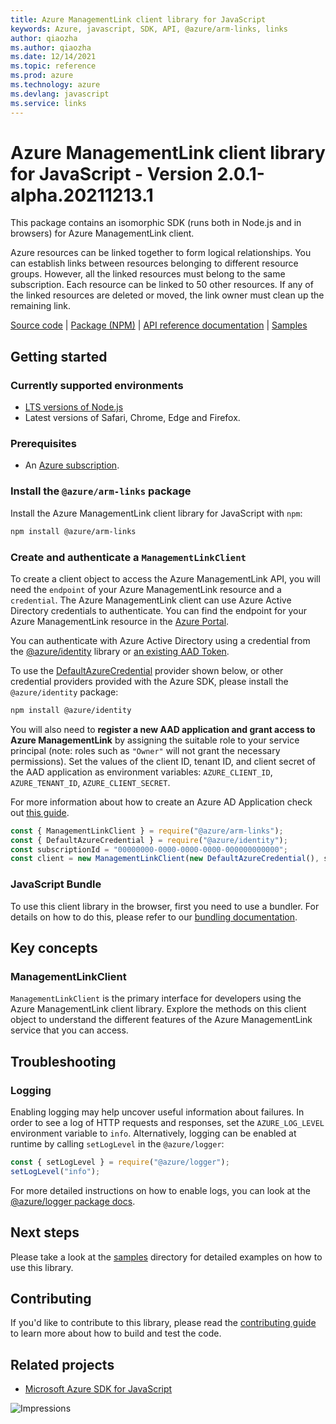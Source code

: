 ```yaml
---
title: Azure ManagementLink client library for JavaScript
keywords: Azure, javascript, SDK, API, @azure/arm-links, links
author: qiaozha
ms.author: qiaozha
ms.date: 12/14/2021
ms.topic: reference
ms.prod: azure
ms.technology: azure
ms.devlang: javascript
ms.service: links
---
```

# Azure ManagementLink client library for JavaScript - Version 2.0.1-alpha.20211213.1 


This package contains an isomorphic SDK (runs both in Node.js and in browsers) for Azure ManagementLink client.

Azure resources can be linked together to form logical relationships. You can establish links between resources belonging to different resource groups. However, all the linked resources must belong to the same subscription. Each resource can be linked to 50 other resources. If any of the linked resources are deleted or moved, the link owner must clean up the remaining link.

[Source code](https://github.com/Azure/azure-sdk-for-js/tree/main/sdk/links/arm-links) |
[Package (NPM)](https://www.npmjs.com/package/@azure/arm-links) |
[API reference documentation](https://docs.microsoft.com/javascript/api/@azure/arm-links) |
[Samples](https://github.com/Azure-Samples/azure-samples-js-management)

## Getting started

### Currently supported environments

- [LTS versions of Node.js](https://nodejs.org/about/releases/)
- Latest versions of Safari, Chrome, Edge and Firefox.

### Prerequisites

- An [Azure subscription][azure_sub].

### Install the `@azure/arm-links` package

Install the Azure ManagementLink client library for JavaScript with `npm`:

```bash
npm install @azure/arm-links
```

### Create and authenticate a `ManagementLinkClient`

To create a client object to access the Azure ManagementLink API, you will need the `endpoint` of your Azure ManagementLink resource and a `credential`. The Azure ManagementLink client can use Azure Active Directory credentials to authenticate.
You can find the endpoint for your Azure ManagementLink resource in the [Azure Portal][azure_portal].

You can authenticate with Azure Active Directory using a credential from the [@azure/identity][azure_identity] library or [an existing AAD Token](https://github.com/Azure/azure-sdk-for-js/blob/master/sdk/identity/identity/samples/AzureIdentityExamples.md#authenticating-with-a-pre-fetched-access-token).

To use the [DefaultAzureCredential][defaultazurecredential] provider shown below, or other credential providers provided with the Azure SDK, please install the `@azure/identity` package:

```bash
npm install @azure/identity
```

You will also need to **register a new AAD application and grant access to Azure ManagementLink** by assigning the suitable role to your service principal (note: roles such as `"Owner"` will not grant the necessary permissions).
Set the values of the client ID, tenant ID, and client secret of the AAD application as environment variables: `AZURE_CLIENT_ID`, `AZURE_TENANT_ID`, `AZURE_CLIENT_SECRET`.

For more information about how to create an Azure AD Application check out [this guide](https://docs.microsoft.com/azure/active-directory/develop/howto-create-service-principal-portal).

```javascript
const { ManagementLinkClient } = require("@azure/arm-links");
const { DefaultAzureCredential } = require("@azure/identity");
const subscriptionId = "00000000-0000-0000-0000-000000000000";
const client = new ManagementLinkClient(new DefaultAzureCredential(), subscriptionId);
```


### JavaScript Bundle
To use this client library in the browser, first you need to use a bundler. For details on how to do this, please refer to our [bundling documentation](https://aka.ms/AzureSDKBundling).

## Key concepts

### ManagementLinkClient

`ManagementLinkClient` is the primary interface for developers using the Azure ManagementLink client library. Explore the methods on this client object to understand the different features of the Azure ManagementLink service that you can access.

## Troubleshooting

### Logging

Enabling logging may help uncover useful information about failures. In order to see a log of HTTP requests and responses, set the `AZURE_LOG_LEVEL` environment variable to `info`. Alternatively, logging can be enabled at runtime by calling `setLogLevel` in the `@azure/logger`:

```javascript
const { setLogLevel } = require("@azure/logger");
setLogLevel("info");
```

For more detailed instructions on how to enable logs, you can look at the [@azure/logger package docs](https://github.com/Azure/azure-sdk-for-js/tree/main/sdk/core/logger).

## Next steps

Please take a look at the [samples](https://github.com/Azure-Samples/azure-samples-js-management) directory for detailed examples on how to use this library.

## Contributing

If you'd like to contribute to this library, please read the [contributing guide](https://github.com/Azure/azure-sdk-for-js/blob/main/CONTRIBUTING.md) to learn more about how to build and test the code.

## Related projects

- [Microsoft Azure SDK for JavaScript](https://github.com/Azure/azure-sdk-for-js)

![Impressions](https://azure-sdk-impressions.azurewebsites.net/api/impressions/azure-sdk-for-js%2Fsdk%2Flinks%2Farm-links%2FREADME.png)

[azure_cli]: https://docs.microsoft.com/cli/azure
[azure_sub]: https://azure.microsoft.com/free/
[azure_sub]: https://azure.microsoft.com/free/
[azure_portal]: https://portal.azure.com
[azure_identity]: https://github.com/Azure/azure-sdk-for-js/tree/main/sdk/identity/identity
[defaultazurecredential]: https://github.com/Azure/azure-sdk-for-js/tree/main/sdk/identity/identity#defaultazurecredential

